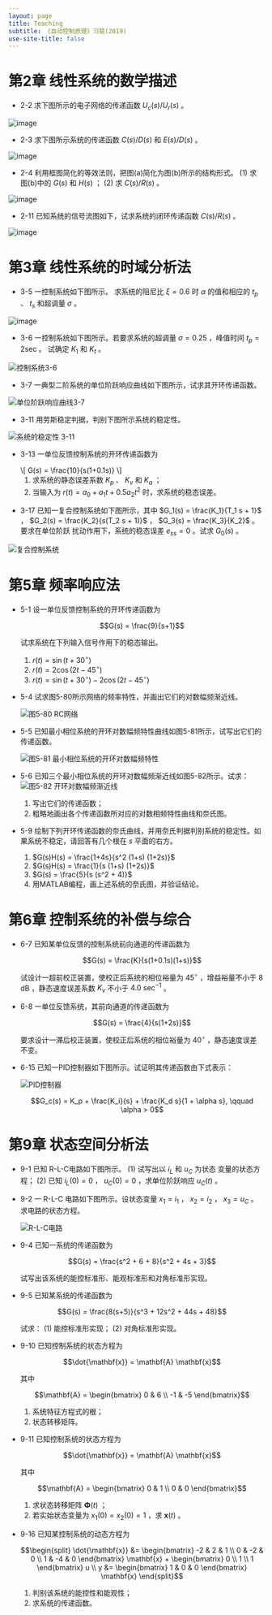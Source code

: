 ```yaml
---
layout: page
title: Teaching
subtitle: 《自动控制原理》习题(2019)
use-site-title: false
---
```


第2章 线性系统的数学描述
========================

* 2-2 求下图所示的电子网络的传递函数 $U_c(s)/U_r(s)$ 。

![image](/teaching/CTRL/ch02-2-enet.png)
		  
* 2-3 求下图所示系统的传递函数 $C(s)/D(s)$ 和 $E(s)/D(s)$ 。

![image](/teaching/CTRL/ch02-3-block.png)


* 2-4 利用框图简化的等效法则，把图(a)简化为图(b)所示的结构形式。 (1) 求图(b)中的
  $G(s)$ 和 $H(s)$ ； (2) 求 $C(s)/R(s)$ 。

![image](/teaching/CTRL/ch02-4-block.png)
		
* 2-11 已知系统的信号流图如下，试求系统的闭环传递函数 $C(s)/R(s)$ 。

![image](/teaching/CTRL/ch02-11-sigflow.png)


第3章 线性系统的时域分析法
==========================

* 3-5 一控制系统如下图所示。 求系统的阻尼比 $\xi=0.6$ 时 $\alpha$ 的值和相应的
  $t_p$ 、 $t_s$ 和超调量 $\sigma$ 。

![image](/teaching/CTRL/ch03-5-block.png)
		   
* 3-6 一控制系统如下图所示。若要求系统的超调量 $\sigma=0.25$ ，峰值时间
  $t_p=2 \text{sec}$ 。 试确定 $K_1$ 和 $K_t$ 。

![控制系统3-6](/teaching/CTRL/ch03-6-block.png)

* 3-7 一典型二阶系统的单位阶跃响应曲线如下图所示，试求其开环传递函数。

![单位阶跃响应曲线3-7](/teaching/CTRL/ch03-7-response.png)
  
* 3-11 用劳斯稳定判据，判别下图所示系统的稳定性。

![系统的稳定性 3-11](/teaching/CTRL/ch03-11-block.png)

* 3-13 一单位反馈控制系统的开环传递函数为
  <div> \[ G(s) = \frac{10}{s(1+0.1s)} \] </div>

   1. 求系统的静态误差系数 $K_p$ 、 $K_v$ 和 $K_a$ ；
   2. 当输入为 $r(t) = a_0 + a_1 t + 0.5 a_2 t^2$ 时，求系统的稳态误差。 
  

* 3-17 已知一复合控制系统如下图所示，其中 $G_1(s) = \frac{K_1}{T_1 s + 1}$ ，
  $G_2(s) = \frac{K_2}{s(T_2 s + 1)}$ ， $G_3(s) = \frac{K_3}{K_2}$ 。 要求在单位阶跃
  扰动作用下，系统的稳态误差 $e_{\mathrm{ss}} = 0$ 。试求 $G_0(s)$ 。

![复合控制系统](/teaching/CTRL/ch03-17-composite.png)

# 第5章 频率响应法

* 5-1 设一单位反馈控制系统的开环传递函数为

    $$G(s) = \frac{9}{s+1}$$

    试求系统在下列输入信号作用下的稳态输出。

    1.  $r(t) = \sin(t + 30^{\circ})$
    2.  $r(t) = 2 \cos (2t - 45^{\circ})$
    3.  $r(t) = \sin(t + 30^{\circ}) - 2 \cos (2t - 45^{\circ})$
	
* 5-4 试求图5-80所示网络的频率特性，并画出它们的对数幅频渐近线。
	
	![图5-80 RC网络](/teaching/CTRL/fig-5-80.png)

* 5-5 已知最小相位系统的开环对数幅频特性曲线如图5-81所示，试写出它们的传递函数。

    ![图5-81 最小相位系统的开环对数幅频特性](/teaching/CTRL/fig-5-81.png)

* 5-6 已知三个最小相位系统的开环对数幅频渐近线如图5-82所示。试求：
    ![图5-82 开环对数幅频渐近线](/teaching/CTRL/fig-5-82.png)
    1.  写出它们的传递函数；
    2.  粗略地画出各个传递函数所对应的对数相频特性曲线和奈氏图。

* 5-9 绘制下列开环传递函数的奈氏曲线，并用奈氏判据判别系统的稳定性。如果系统不稳定，请回答有几个根在 $s$ 平面的右方。
    1.  $G(s)H(s) = \frac{1+4s}{s^2 (1+s) (1+2s)}$
    2.  $G(s)H(s) = \frac{1}{s (1+s) (1+2s)}$
    3.  $G(s) = \frac{5}{s (s^2 + 4)}$
    4.  用MATLAB编程，画上述系统的奈氏图，并验证结论。

# 第6章 控制系统的补偿与综合

* 6-7 已知某单位反馈的控制系统前向通道的传递函数为

    $$G(s) = \frac{K}{s(1+0.1s)(1+s)}$$

    试设计一超前校正装置，使校正后系统的相位裕量为 $45^\circ$ ，增益裕量不小于 $8 \text{ dB}$ ，静态速度误差系数 $K_v$ 不小于 $4.0 \text{ sec}^{-1}$ 。

* 6-8 一单位反馈系统，其前向通道的传递函数为

    $$G(s) = \frac{4}{s(1+2s)}$$

    要求设计一滞后校正装置，使校正后系统的相位裕量为 $40^{\circ}$ ，静态速度误差不变。

* 6-15 已知一PID控制器如下图所示。试证明其传递函数由下式表示：
    
	![PID控制器](/teaching/CTRL/fig-6-83.png)
	
    $$G_c(s) = K_p + \frac{K_i}{s} + \frac{K_d s}{1 + \alpha s}, \qquad \alpha > 0$$


# 第9章 状态空间分析法

* 9-1 已知 R-L-C电路如下图所示。 (1) 试写出以 $i_L$ 和 $u_C$ 为状态 变量的状态方程； (2) 已知 $i_L(0) = 0$ ， $u_C(0) = 0$ ，求单位阶跃响应 $u_C(t)$ 。

* 9-2 一 R-L-C 电路如下图所示。设状态变量 $x_1 = i_1$ ， $x_2 = i_2$ ， $x_3 = u_C$ 。求电路的状态方程。

    ![R-L-C电路](/teaching/CTRL/fig-9-50.png)
  
* 9-4 已知一系统的传递函数为

  $$G(s) =  \frac{s^2 + 6 + 8}{s^2 + 4s + 3}$$

  试写出该系统的能控标准形、能观标准形和对角标准形实现。

* 9-5 已知某系统的传递函数为

  $$G(s) = \frac{8(s+5)}{s^3 + 12s^2 + 44s + 48}$$
  
  试求： (1) 能控标准形实现； (2) 对角标准形实现。

* 9-10 已知控制系统的状态方程为

  $$\dot{\mathbf{x}} = \mathbf{A} \mathbf{x}$$
  
  其中
  
  $$\mathbf{A} = \begin{bmatrix} 0 & 6 \\ -1 & -5 \end{bmatrix}$$

  1. 系统特征方程式的根； 
  2. 状态转移矩阵。

* 9-11 已知控制系统的状态方程为

    $$\dot{\mathbf{x}} = \mathbf{A} \mathbf{x}$$

    其中

    $$\mathbf{A} = \begin{bmatrix} 0 & 1 \\ 0 & 0 \end{bmatrix}$$

    1. 求状态转移矩阵 $\mathbf{\Phi}(t)$ ；
    2. 若实始状态变量为 $x_1(0) = x_2(0) = 1$ ，求 $\mathbf{x}(t)$ 。
	
* 9-16 已知某控制系统的动态方程为

    $$\begin{split} \dot{\mathbf{x}} &= \begin{bmatrix} -2 & 2 & 1 \\
    0 & -2 & 0 \\ 1 & -4 & 0 \end{bmatrix} \mathbf{x} +
	\begin{bmatrix} 0 \\ 1 \\ 1 \end{bmatrix} u \\
	y &= \begin{bmatrix} 1 & 0 & 0 \end{bmatrix} \mathbf{x}
    \end{split}$$

    1. 判别该系统的能控性和能观性；
    2. 求系统的传递函数。


